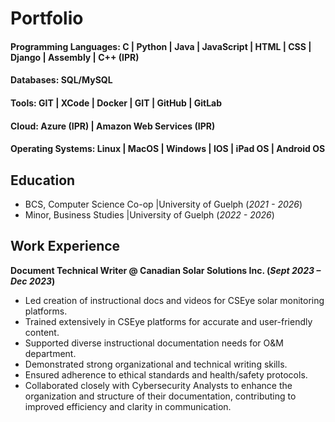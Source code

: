 # Portfolio

#### Programming Languages: C | Python | Java | JavaScript | HTML | CSS | Django | Assembly | C++ (IPR)
#### Databases: SQL/MySQL
#### Tools: GIT | XCode | Docker | GIT | GitHub | GitLab
#### Cloud: Azure (IPR) | Amazon Web Services (IPR)
#### Operating Systems: Linux | MacOS | Windows | IOS | iPad OS | Android OS


## Education
- BCS, Computer Science Co-op   |University of Guelph (_2021 - 2026_)								       		
- Minor, Business Studies   |University of Guelph (_2022 - 2026_)	 			        		


## Work Experience
**Document Technical Writer @ Canadian Solar Solutions Inc. (_Sept 2023 – Dec 2023_)**
- Led creation of instructional docs and videos for CSEye solar monitoring platforms.
- Trained extensively in CSEye platforms for accurate and user-friendly content.
- Supported diverse instructional documentation needs for O&M department.
- Demonstrated strong organizational and technical writing skills.
- Ensured adherence to ethical standards and health/safety protocols.
- Collaborated closely with Cybersecurity Analysts to enhance the organization and structure of their documentation, contributing to improved efficiency and clarity in communication.
